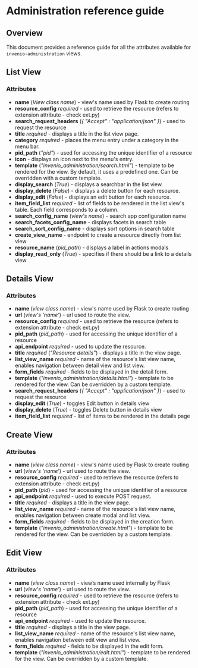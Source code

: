 # Administration reference guide

## Overview

This document provides a reference guide for all the attributes available for `invenio-administration` views.

## List View

### Attributes

- **name**                                 (*View class name*)                           - view's name used by Flask to create routing
- **resource_config**          *required*                                                - used to retrieve the resource (refers to extension attribute - check ext.py)
- **search_request_headers**               (*{ "Accept" :  "application/json" }*)        - used to request the resource
- **title**                    *required*                                                - displays a title in the list view page.
- **category**                 *required*                                                - places the menu entry under a category in the menu bar.
- **pid_path**                             (*"pid"*)                                     - used for accessing the unique identifier of a resource 
- **icon**                                                                               - displays an icon next to the menu's entry.
- **template**                             (*"invenio_administration/search.html"*)      - template to be rendered for the view. By default, it uses a predefined one. Can be overridden with a custom template.
- **display_search**                       (*True*)                                      - displays a searchbar in the list view.
- **display_delete**                       (*False*)                                     - displays a delete button for each resource.
- **display_edit**                         (*False*)                                     - displays an edit button for each resource.
- **item_field_list**          *required*                                                - list of fields to be rendered in the list view's table. Each field  corresponds to a column.
- **search_config_name**                   (*view's name*)                               - search app configuration name
- **search_facets_config_name**                                                          - displays facets in search table
- **search_sort_config_name**                                                            - displays sort options in search table
- **create_view_name**                                                                   - endpoint to create a resource directly from list view  
- **resource_name**                        (*pid_path*)                                  - displays a label in actions modals
- **display_read_only**                  (*True*)                                        - specifies if there should be a link to a details view

## Details View

### Attributes

- **name**                                 (*view class name*)                          - view's name used by Flask to create routing
- **url**                                  (*view's 'name'*)                            - url used to route the view.
- **resource_config**    *required*                                                     - used to retrieve the resource (refers to extension attribute - check ext.py)
- **pid_path**                             (*pid_path*)                                 - used for accessing the unique identifier of a resource 
- **api_endpoint**       *required*                                                     - used to update the resource.
- **title**              *required*        (*"Resource details"*)                       - displays a title in the view page.
- **list_view_name**     *required*                                                     - name of the resource's list view name, enables  navigation between detail view and list view.
- **form_fields**        *required*                                                     - fields to be displayed  in the detail form.
- **template**                             (*"invenio_administration/details.html"*)    - template to be rendered for the view. Can be overridden by a custom template.
- **search_request_headers**               (*{ "Accept" :  "application/json" }*)       - used to request the resource
- **display_edit** (*True*)                                                             - toggles Edit button in details view
- **display_delete** (*True*)                                                           - toggles Delete button in details view
- **item_field_list** *required*                                                        - list of items to be rendered in the details page

## Create View

### Attributes

- **name**                                 (*view class name*)                          - view's name used by Flask to create routing
- **url**                                  (*view's 'name'*)                            - url used to route the view.
- **resource_config**    *required*                                                     - used to retrieve the resource (refers to extension attribute - check ext.py)
- **pid_path**                             (*pid*)                                      - used for accessing the unique identifier of a resource 
- **api_endpoint**       *required*                                                     - used to execute POST request.
- **title**              *required*                                                     - displays a title in the view page.
- **list_view_name**     *required*                                                     - name of the resource's list view name, enables  navigation between create modal and list view.
- **form_fields**        *required*                                                     - fields to be displayed  in the creation form.
- **template**                             (*"invenio_administration/create.html"*)     - template to be rendered for the view. Can be overridden by a custom template.

## Edit View

### Attributes

- **name**                                 (*view class name*)                          - view’s name used internally by Flask
- **url**                                  (*view's 'name'*)                            - url used to route the view.
- **resource_config**    *required*                                                     - used to retrieve the resource (refers to extension attribute - check ext.py)
- **pid_path**                             (*pid_path*)                                 - used for accessing the unique identifier of a resource 
- **api_endpoint**       *required*                                                     - used to update the resource.
- **title**              *required*                                                     - displays a title in the view page.
- **list_view_name**     *required*                                                     - name of the resource's list view name, enables  navigation between edit view and list view.
- **form_fields**        *required*                                                     - fields to be displayed  in the edit form.
- **template**                             (*"invenio_administration/edit.html"*)       - template to be rendered for the view. Can be overridden by a custom template.
